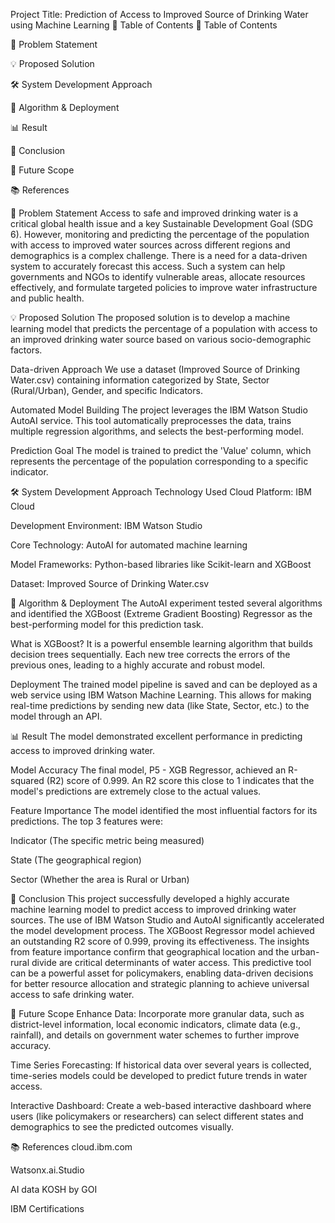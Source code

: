 Project Title: Prediction of Access to Improved Source of Drinking Water using Machine Learning
📝 Table of Contents
📝 Table of Contents

🧐 Problem Statement

💡 Proposed Solution

🛠️ System Development Approach

🤖 Algorithm & Deployment

📊 Result

🎉 Conclusion

🚀 Future Scope

📚 References

🧐 Problem Statement
Access to safe and improved drinking water is a critical global health issue and a key Sustainable Development Goal (SDG 6). However, monitoring and predicting the percentage of the population with access to improved water sources across different regions and demographics is a complex challenge. There is a need for a data-driven system to accurately forecast this access. Such a system can help governments and NGOs to identify vulnerable areas, allocate resources effectively, and formulate targeted policies to improve water infrastructure and public health.

💡 Proposed Solution
The proposed solution is to develop a machine learning model that predicts the percentage of a population with access to an improved drinking water source based on various socio-demographic factors.

Data-driven Approach
We use a dataset (Improved Source of Drinking Water.csv) containing information categorized by State, Sector (Rural/Urban), Gender, and specific Indicators.

Automated Model Building
The project leverages the IBM Watson Studio AutoAI service. This tool automatically preprocesses the data, trains multiple regression algorithms, and selects the best-performing model.

Prediction Goal
The model is trained to predict the 'Value' column, which represents the percentage of the population corresponding to a specific indicator.

🛠️ System Development Approach
Technology Used
Cloud Platform: IBM Cloud

Development Environment: IBM Watson Studio

Core Technology: AutoAI for automated machine learning

Model Frameworks: Python-based libraries like Scikit-learn and XGBoost

Dataset: Improved Source of Drinking Water.csv

🤖 Algorithm & Deployment
The AutoAI experiment tested several algorithms and identified the XGBoost (Extreme Gradient Boosting) Regressor as the best-performing model for this prediction task.

What is XGBoost?
It is a powerful ensemble learning algorithm that builds decision trees sequentially. Each new tree corrects the errors of the previous ones, leading to a highly accurate and robust model.

Deployment
The trained model pipeline is saved and can be deployed as a web service using IBM Watson Machine Learning. This allows for making real-time predictions by sending new data (like State, Sector, etc.) to the model through an API.

📊 Result
The model demonstrated excellent performance in predicting access to improved drinking water.

Model Accuracy
The final model, P5 - XGB Regressor, achieved an R-squared (R2) score of 0.999. An R2 score this close to 1 indicates that the model's predictions are extremely close to the actual values.

Feature Importance
The model identified the most influential factors for its predictions. The top 3 features were:

Indicator (The specific metric being measured)

State (The geographical region)

Sector (Whether the area is Rural or Urban)

🎉 Conclusion
This project successfully developed a highly accurate machine learning model to predict access to improved drinking water sources. The use of IBM Watson Studio and AutoAI significantly accelerated the model development process. The XGBoost Regressor model achieved an outstanding R2 score of 0.999, proving its effectiveness. The insights from feature importance confirm that geographical location and the urban-rural divide are critical determinants of water access. This predictive tool can be a powerful asset for policymakers, enabling data-driven decisions for better resource allocation and strategic planning to achieve universal access to safe drinking water.

🚀 Future Scope
Enhance Data: Incorporate more granular data, such as district-level information, local economic indicators, climate data (e.g., rainfall), and details on government water schemes to further improve accuracy.

Time Series Forecasting: If historical data over several years is collected, time-series models could be developed to predict future trends in water access.

Interactive Dashboard: Create a web-based interactive dashboard where users (like policymakers or researchers) can select different states and demographics to see the predicted outcomes visually.

📚 References
cloud.ibm.com

Watsonx.ai.Studio

AI data KOSH by GOI

IBM Certifications

